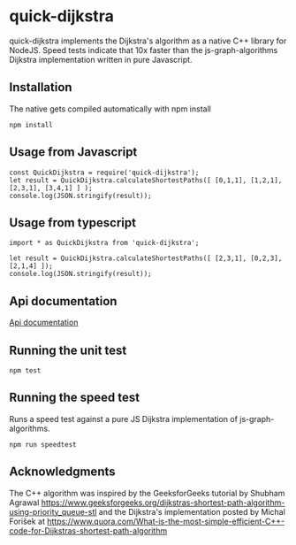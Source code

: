 # quick-dijkstra

quick-dijkstra implements the Dijkstra's algorithm as a native C++ library for NodeJS. Speed tests
indicate that 10x faster than the js-graph-algorithms Dijkstra implementation written in pure Javascript. 

## Installation

The native gets compiled automatically with npm install

```
npm install
```

## Usage from Javascript

```
const QuickDijkstra = require('quick-dijkstra');
let result = QuickDijkstra.calculateShortestPaths([ [0,1,1], [1,2,1], [2,3,1], [3,4,1] ] );
console.log(JSON.stringify(result));
```

## Usage from typescript

```
import * as QuickDijkstra from 'quick-dijkstra';

let result = QuickDijkstra.calculateShortestPaths([ [2,3,1], [0,2,3], [2,1,4] ]);
console.log(JSON.stringify(result));
```

## Api documentation

[Api documentation](doc/modules.md)

## Running the unit test

```
npm test
```

## Running the speed test

Runs a speed test against a pure JS Dijkstra implementation of js-graph-algorithms.

```
npm run speedtest
```

## Acknowledgments

The C++ algorithm was inspired by the GeeksforGeeks tutorial by Shubham Agrawal https://www.geeksforgeeks.org/dijkstras-shortest-path-algorithm-using-priority_queue-stl and the Dijkstra's implementation posted by Michal Forišek
at https://www.quora.com/What-is-the-most-simple-efficient-C++-code-for-Dijkstras-shortest-path-algorithm
